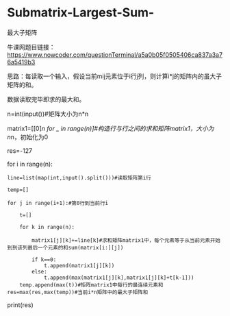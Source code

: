 # Submatrix-Largest-Sum-
最大子矩阵

牛课网题目链接：https://www.nowcoder.com/questionTerminal/a5a0b05f0505406ca837a3a76a5419b3

思路：每读取一个输入，假设当前mij元素位于i行j列，则计算i*j的矩阵内的虽大子矩阵的和。

数据读取完毕即求的最大和。

n=int(input())#矩阵大小为n*n

matrix1=[[0]*n for _ in range(n)]#构造行与行之间的求和矩阵matrix1，大小为n*n，初始化为0

res=-127

for i in range(n):

    line=list(map(int,input().split()))#读取矩阵第i行
    
    temp=[]
    
    for j in range(i+1):#第0行到当前行i
    
        t=[]
        
        for k in range(n):
        
            matrix1[j][k]+=line[k]#求和矩阵matrix1中，每个元素等于从当前元素开始到到该列最后一个元素的和sum(matrix[i:][j])
            
            if k==0:
                t.append(matrix1[j][k])
            else:
                t.append(max(matrix1[j][k],matrix1[j][k]+t[k-1]))
        temp.append(max(t))#矩阵matrix1中每行的最连续元素和
    res=max(res,max(temp))#当前i*n矩阵中的最大子矩阵和
print(res)

